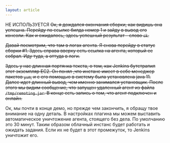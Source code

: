 ```yaml
---
layout: article
---
```

НЕ ИСПОЛЬЗУЕТСЯ
~~Ок, я дождался окончания сборки, как видишь она успешна.  Перейду по ссылке билда номер 1 и зайду в вывод его консоли. Как и ожидалось, здесь успешный результат - слово `ok`.~~

~~Давай посмотрим, что там в логах агента. Я снова перейду в статус сборки #1. Здесь справа вверху есть ссылка на агента, который ее собрал. Иду туда, а оттуда в логи.~~

~~Здесь у нас длинная портянка текста, о том, как Jenkins бутстрапил этот экземпляр EC2. Он понял ,что инстанс имеет в себе менеджер пакетов `yum`, и с его помощью в систему была установлена java 11. Далее идет длинный вывод, чем именно занимался установщик. После этого мы видим сообщение, что запущен удаленный агент из файла `/tmp/remoting.jar`. В конце есть запись о том, что агент подключен и онлайн.~~

Ок, мы почти в конце демо, но прежде чем закончить, я обращу твое внимание на одну деталь. В настройках плагина мы можем выставить автоматическое уничтожение агента, стоящего без дела. По умолчанию это 30 минут. Таким образом облачный инстанс будет работать и ожидать задания. Если их не будет в этот промежуток, то Jenkins уничтожит его.
